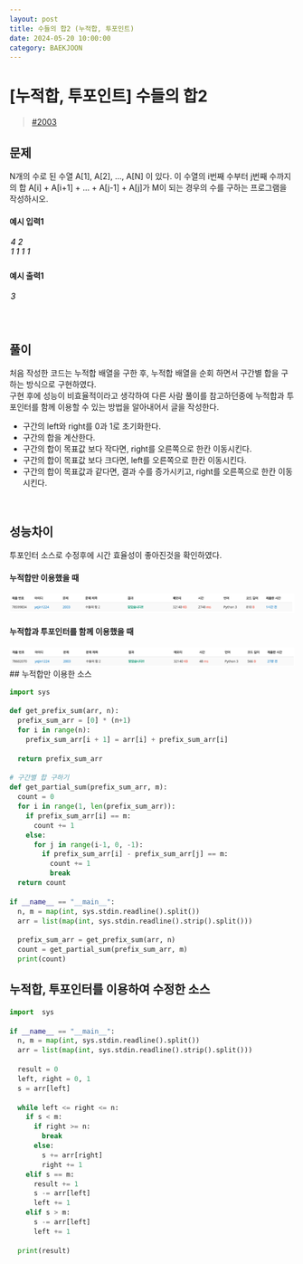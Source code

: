 ```yaml
---
layout: post
title: 수들의 합2 (누적합, 투포인트)
date: 2024-05-20 10:00:00
category: BAEKJOON
---
```


# [누적합, 투포인트] 수들의 합2

> [#2003](https://www.acmicpc.net/problem/2003)

## 문제
N개의 수로 된 수열 A[1], A[2], …, A[N] 이 있다. 이 수열의 i번째 수부터 j번째 수까지의 합 A[i] + A[i+1] + … + A[j-1] + A[j]가 M이 되는 경우의 수를 구하는 프로그램을 작성하시오.


#### 예시 입력1

<h5 style = "margin-top:3px; margin-left:2px;font-weight:550">
4 2<br>
1 1 1 1<br>
</h5>

#### 예시 출력1

<h5 style = "margin-top:3px; margin-left:2px; font-weight:550">
3<br>
</h5>

<br>

## 풀이
처음 작성한 코드는 누적합 배열을 구한 후, 누적합 배열을 순회 하면서 구간별 합을 구하는 방식으로 구현하였다. <br>
구현 후에 성능이 비효율적이라고 생각하여 다른 사람 풀이를 참고하던중에 누적합과 투포인터를 함께 이용할 수 있는 방법을 알아내어서 글을 작성한다.

- 구간의 left와 right를 0과 1로 초기화한다.
- 구간의 합을 계산한다.
- 구간의 합이 목표값 보다 작다면, right를 오른쪽으로 한칸 이동시킨다.
- 구간의 합이 목표값 보다 크다면, left를 오른쪽으로 한칸 이동시킨다.
- 구간의 합이 목표값과 같다면, 결과 수를 증가시키고, right를 오른쪽으로 한칸 이동시킨다.

<br>

## 성능차이

투포인터 소스로 수정후에 시간 효율성이 좋아진것을 확인하였다.

#### 누적합만 이용했을 때
<img src = "\public\img\2003.png"/>

#### 누적합과 투포인터를 함께 이용했을 때
<img src = "\public\img\2003_1.png"/>


<br>
## 누적합만 이용한 소스

```python
import sys

def get_prefix_sum(arr, n):
  prefix_sum_arr = [0] * (n+1)
  for i in range(n):
    prefix_sum_arr[i + 1] = arr[i] + prefix_sum_arr[i]

  return prefix_sum_arr

# 구간별 합 구하기
def get_partial_sum(prefix_sum_arr, m):
  count = 0
  for i in range(1, len(prefix_sum_arr)):
    if prefix_sum_arr[i] == m:
      count += 1
    else:
      for j in range(i-1, 0, -1):
        if prefix_sum_arr[i] - prefix_sum_arr[j] == m:
          count += 1
          break
  return count

if __name__ == "__main__":
  n, m = map(int, sys.stdin.readline().split())
  arr = list(map(int, sys.stdin.readline().strip().split()))

  prefix_sum_arr = get_prefix_sum(arr, n)
  count = get_partial_sum(prefix_sum_arr, m)
  print(count)
```


## 누적합, 투포인터를 이용하여 수정한 소스
```python
import  sys

if __name__ == "__main__":
  n, m = map(int, sys.stdin.readline().split())
  arr = list(map(int, sys.stdin.readline().strip().split()))

  result = 0
  left, right = 0, 1
  s = arr[left]

  while left <= right <= n:
    if s < m:
      if right >= n:
        break
      else:
        s += arr[right]
        right += 1
    elif s == m:
      result += 1
      s -= arr[left]
      left += 1
    elif s > m:
      s -= arr[left]
      left += 1

  print(result)
```

